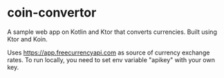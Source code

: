 # coin-convertor
A sample web app on Kotlin and Ktor that converts currencies.
Built using Ktor and Koin.

Uses https://app.freecurrencyapi.com as source of currency exchange rates.
To run locally, you need to set env variable "apikey" with your own key.
